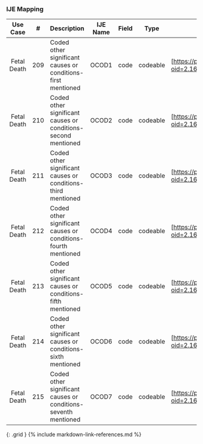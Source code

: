 ### IJE Mapping

| **Use Case** |  **#**   |  **Description**  | **IJE Name**  |  **Field**  |  **Type**  | **Value Set/Comments**  |
| :---------: | --------------- | ------------ | ------------- | ---------- | ---------- | -------------- |
| Fetal Death | 209 | Coded other significant causes or conditions- first mentioned | OCOD1 | code  |codeable |[https://phinvads.cdc.gov/vads/ViewValueSet.action?oid=2.16.840.1.114222.4.11.7933] |
| Fetal Death | 210 | Coded other significant causes or conditions- second mentioned | OCOD2 | code  |codeable |[https://phinvads.cdc.gov/vads/ViewValueSet.action?oid=2.16.840.1.114222.4.11.7933] |
| Fetal Death | 211 | Coded other significant causes or conditions- third mentioned | OCOD3 | code  |codeable |[https://phinvads.cdc.gov/vads/ViewValueSet.action?oid=2.16.840.1.114222.4.11.7933] |
| Fetal Death | 212 | Coded other significant causes or conditions- fourth mentioned | OCOD4 | code  |codeable |[https://phinvads.cdc.gov/vads/ViewValueSet.action?oid=2.16.840.1.114222.4.11.7933] |
| Fetal Death | 213 | Coded other significant causes or conditions- fifth mentioned | OCOD5 | code  |codeable |[https://phinvads.cdc.gov/vads/ViewValueSet.action?oid=2.16.840.1.114222.4.11.7933] |
| Fetal Death | 214 | Coded other significant causes or conditions- sixth mentioned | OCOD6 | code  |codeable |[https://phinvads.cdc.gov/vads/ViewValueSet.action?oid=2.16.840.1.114222.4.11.7933] |
| Fetal Death | 215 | Coded other significant causes or conditions- seventh mentioned | OCOD7 | code  |codeable |[https://phinvads.cdc.gov/vads/ViewValueSet.action?oid=2.16.840.1.114222.4.11.7933] |
{: .grid }
{% include markdown-link-references.md %}

